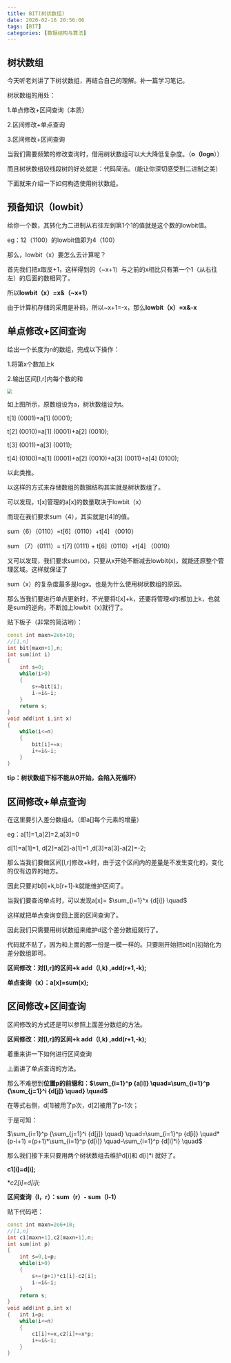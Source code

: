 ```yaml
---
title: BIT(树状数组)
date: 2020-02-16 20:56:06
tags: [BIT]
categories: [数据结构与算法]
---
```


## 树状数组

今天听老刘讲了下树状数组，再结合自己的理解。补一篇学习笔记。

树状数组的用处：

1.单点修改+区间查询（本质）

2.区间修改+单点查询

3.区间修改+区间查询

当我们需要频繁的修改查询时，借用树状数组可以大大降低复杂度。（**o（logn**））

而且树状数组较线段树的好处就是：代码简洁。（能让你深切感受到二进制之美）

下面就来介绍一下如何构造使用树状数组。

## 预备知识（lowbit）

给你一个数，其转化为二进制从右往左到第1个1的值就是这个数的lowbit值。

eg：12（1100）的lowbit值即为4（100）

那么，lowbit（x）要怎么去计算呢？

首先我们把x取反+1，这样得到的（~x+1）与之前的x相比只有第一个1（从右往左）的后面的数相同了。

所以**lowbit（x）=x&（~x+1）**

由于计算机存储的采用是补码，所以~x+1=-x，那么**lowbit（x）=x&-x**

## 单点修改+区间查询

给出一个长度为n的数组，完成以下操作：

1.将第x个数加上k

2.输出区间[l,r]内每个数的和

<img src="https://img.nc-77.top/bit.jpg" style="zoom:70%;" />

如上图所示，原数组设为a，树状数组设为t。

t[1] (0001)=a[1] (0001);

t[2] (0010)=a[1] (0001)+a[2] (0010);

t[3] (0011)=a[3] (0011);

t[4] (0100)=a[1] (0001)+a[2] (0010)+a[3] (0011)+a[4] (0100);

以此类推。

以这样的方式来存储数组的数据结构其实就是树状数组了。

可以发现，t[x]管理的a[x]的数量取决于lowbit（x）

而现在我们要求sum（4），其实就是t[4]的值。

sum（6）（0110）=t[6]（0110）+t[4] （0010）

sum （7）（0111）= t[7] (0111) + t[6]（0110）+t[4] （0010）

又可以发现，我们要求sum(x)，只要从x开始不断减去lowbit(x)，就能还原整个管理区域。这样就保证了

sum（x）的复杂度最多是logx。也是为什么使用树状数组的原因。

那么当我们要进行单点更新时，不光要将t[x]+k，还要将管理x的t都加上k，也就是sum的逆向，不断加上lowbit（x)就行了。

贴下板子（非常的简洁哟）：

```c++
const int maxn=2e6+10;
//[1,n]
int bit[maxn+1],n;
int sum(int i)
{
	int s=0;
	while(i>0)
	{
		s+=bit[i];
		i-=i&-i;
	}
	return s;
}
void add(int i,int x)
{
	while(i<=n)
	{
		bit[i]+=x;
		i+=i&-i;
	}
}
```

**tip：树状数组下标不能从0开始，会陷入死循环）**

## 区间修改+单点查询

在这里要引入差分数组d。（即a[]每个元素的增量）

eg：a[1]=1,a[2]=2,a[3]=0

d[1]=a[1]=1, d[2]=a[2]-a[1]=1 ,d[3]=a[3]-a[2]=-2;

那么当我们要做区间[l,r]修改+k时，由于这个区间内的差量是不发生变化的，变化的仅有边界的地方。

因此只要对b[l]+k,b[r+1]-k就能维护区间了。

当我们要查询单点时，可以发现a[x]=  $\sum_{i=1}^x {d[i]} \quad$

这样就把单点查询变回上面的区间查询了。

因此我们只需要用树状数组来维护d这个差分数组就行了。

代码就不贴了，因为和上面的那一份是一模一样的。只要刚开始把bit[n]初始化为差分数组即可。

**区间修改：对[l,r]的区间+k  add（l,k) ,add(r+1,-k);**

**单点查询（x）：a[x]=sum(x);**

## 区间修改+区间查询

区间修改的方式还是可以参照上面差分数组的方法。

**区间修改：对[l,r]的区间+k  add（l,k) ,add(r+1,-k);**

着重来讲一下如何进行区间查询

上面讲了单点查询的方法。

那么不难想到**位置p的前缀和：$\sum_{i=1}^p {a[i]} \quad=\sum_{i=1}^p {\sum_{j=1}^i {d[j]} \quad} \quad$**

在等式右侧，d[1]被用了p次，d[2]被用了p-1次；

于是可知：

$\sum_{i=1}^p {\sum_{j=1}^i {d[j]} \quad} \quad=\sum_{i=1}^p {d[i]} \quad*(p-i+1)           =(p+1)*\sum_{i=1}^p {d[i]} \quad-\sum_{i=1}^p {d[i]*i} \quad$

那么我们接下来只要用两个树状数组去维护d[i]和 d[i]*i 就好了。

**c1[i]=d[i];**

**c2[i]=d[i]*i;**

**区间查询（l，r）：sum（r）- sum（l-1）**

贴下代码吧：

```c++
const int maxn=2e6+10;
//[1,n]
int c1[maxn+1],c2[maxn+1],n;
int sum(int p)
{	
	int s=0,i=p;
	while(i>0)
	{
		s+=(p+1)*c1[i]-c2[i];
		i-=i&-i;
	}
	return s;
}
void add(int p,int x)
{	int i=p;
	while(i<=n)
	{
		c1[i]+=x,c2[i]+=x*p;
		i+=i&-i;
	}
}
```

